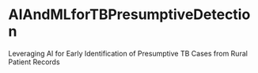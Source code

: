 # AIAndMLforTBPresumptiveDetection
Leveraging AI for Early Identification of Presumptive TB Cases from Rural Patient Records
